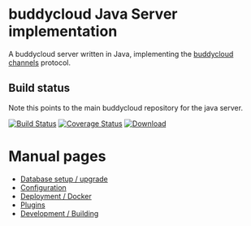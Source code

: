 # buddycloud Java Server implementation

A buddycloud server written in Java, implementing the [buddycloud channels](http://buddycloud.org/) protocol.

## Build status
 
Note this points to the main buddycloud repository for the java server.

[![Build Status](https://travis-ci.org/buddycloud/buddycloud-server-java.png?branch=master)](https://travis-ci.org/buddycloud/buddycloud-server-java) [![Coverage Status](https://img.shields.io/coveralls/buddycloud/buddycloud-server-java.svg)](https://coveralls.io/r/buddycloud/buddycloud-server-java) [ ![Download](https://api.bintray.com/packages/buddycloud/buddycloud-server-java/builds/images/download.svg) ](https://bintray.com/buddycloud/buddycloud-server-java/builds/_latestVersion) 

# Manual pages

* [Database setup / upgrade](https://github.com/buddycloud/buddycloud-server-java/blob/master/manual/database-install.md)
* [Configuration](https://github.com/buddycloud/buddycloud-server-java/blob/master/manual/configuration.md)
* [Deployment / Docker](https://github.com/buddycloud/buddycloud-server-java/blob/master/manual/deployment.md)
* [Plugins](https://github.com/buddycloud/buddycloud-server-java/blob/master/manual/deployment.md)
* [Development / Building](https://github.com/buddycloud/buddycloud-server-java/blob/master/manual/development.md)
